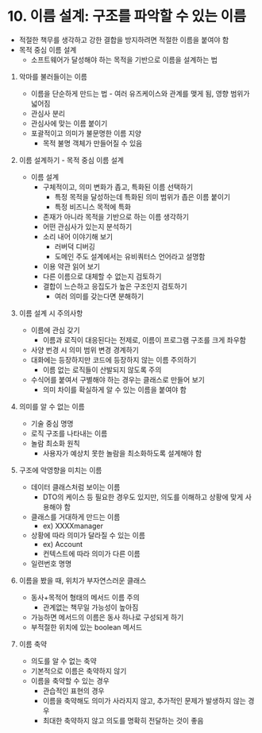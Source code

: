 # 10. 이름 설계: 구조를 파악할 수 있는 이름

- 적절한 책무를 생각하고 강한 결합을 방지하려면 적절한 이름을 붙여야 함
- 목적 중심 이름 설계
  - 소프트웨어가 달성해야 하는 목적을 기반으로 이름을 설계하는 법

1. 악마를 불러들이는 이름
    - 이름을 단순하게 만드는 법 - 여러 유즈케이스와 관계를 맺게 됨, 영향 범위가 넓어짐
    - 관심사 분리
    - 관심사에 맞는 이름 붙이기
    - 포괄적이고 의미가 불문명한 이름 지양
      - 목적 불명 객체가 만들어질 수 있음

2. 이름 설계하기 - 목적 중심 이름 설계
    - 이름 설계
      - 구체적이고, 의미 변화가 좁고, 특화된 이름 선택하기
        - 특정 목적을 달성하는데 특화된 의미 범위가 좁은 이름 붙이기
        - 특정 비즈니스 목적에 특화
      - 존재가 아니라 목적을 기반으로 하는 이름 생각하기
      - 어떤 관심사가 있는지 분석하기
      - 소리 내어 이야기해 보기
        - 러버덕 디버깅
        - 도메인 주도 설계에서는 유비쿼터스 언어라고 설명함
      - 이용 약관 읽어 보기
      - 다른 이름으로 대체할 수 없는지 검토하기
      - 결합이 느슨하고 응집도가 높은 구조인지 검토하기
        - 여러 의미를 갖는다면 분해하기

3. 이름 설계 시 주의사항
    - 이름에 관심 갖기
      - 이름과 로직이 대응된다는 전제로, 이름이 프로그램 구조를 크게 좌우함
    - 사양 번경 시 의미 범위 변경 경계하기
    - 대화에는 등장하지만 코드에 등장하지 않는 이름 주의하기
      - 이름 없는 로직들이 산발되지 않도록 주의
    - 수식어를 붙여서 구별해야 하는 경우는 클래스로 만들어 보기
      - 의미 차이를 확실하게 알 수 있는 이름을 붙여야 함

4. 의미를 알 수 없는 이름
    - 기술 중심 명명
    - 로직 구조를 나타내는 이름
    - 놀람 최소화 원칙
      - 사용자가 예상치 못한 놀람을 최소화하도록 설계해야 함

5. 구조에 악영향을 미치는 이름
    - 데이터 클래스처럼 보이는 이름
      - DTO의 케이스 등 필요한 경우도 있지만, 의도를 이해하고 상황에 맞게 사용해야 함
    - 클래스를 거대하게 만드는 이름
      - ex) XXXXmanager
    - 상황에 따라 의미가 달라질 수 있는 이름
      - ex) Account
      - 컨텍스트에 따라 의미가 다른 이름
    - 일련번호 명명

6. 이름을 봤을 때, 위치가 부자연스러운 클래스
    - 동사+목적어 형태의 메서드 이름 주의
      - 관계없는 책무일 가능성이 높아짐
    - 가능하면 메서드의 이름은 동사 하나로 구성되게 하기
    - 부적절한 위치에 있는 boolean 메서드

7. 이름 축약
    - 의도를 알 수 없는 축약
    - 기본적으로 이름은 축약하지 않기
    - 이름을 축약할 수 있는 경우
      - 관습적인 표현의 경우
      - 이름을 축약해도 의미가 사라지지 않고, 추가적인 문제가 발생하지 않는 경우
      - 최대한 축약하지 않고 의도를 명확히 전달하는 것이 좋음
